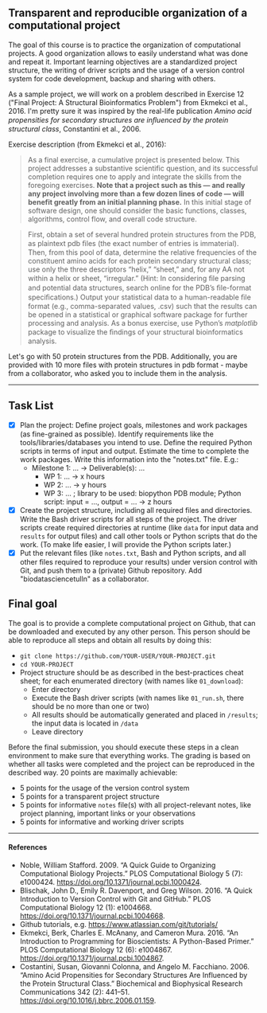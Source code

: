 ## Transparent and reproducible organization of a computational project

The goal of this course is to practice the organization of computational projects. A good organization allows to easily understand what was done and repeat it. Important learning objectives are a standardized project structure, the writing of driver scripts and the usage of a version control system for code development, backup and sharing with others.

As a sample project, we will work on a problem described in Exercise 12 ("Final Project: A Structural Bioinformatics Problem") from Ekmekci et al., 2016. I'm pretty sure it was inspired by the real-life publication *Amino acid propensities for secondary structures are inﬂuenced by the protein structural class*, Constantini et al., 2006.

Exercise description (from Ekmekci et al., 2016):

> As a final exercise, a cumulative project is presented below. This project addresses a substantive scientific question, and its successful completion requires one to apply and integrate the skills from the foregoing exercises. **Note that a project such as this — and really any project involving more than a few dozen lines of code — will benefit greatly from an initial planning phase.** In this initial stage of software design, one should consider the basic functions, classes, algorithms, control flow, and overall code structure.

> First, obtain a set of several hundred protein structures from the PDB, as plaintext pdb ﬁles (the exact number of entries is immaterial). Then, from this pool of data, determine the relative frequencies of the constituent amino acids for each protein secondary structural class; use only the three descriptors “helix,” “sheet,” and, for any AA not within a helix or sheet, “irregular.” (Hint: In considering ﬁle parsing and potential data structures, search online for the PDB’s ﬁle-format speciﬁcations.) Output your statistical data to a human-readable ﬁle format (e.g., comma-separated values, .csv) such that the results can be opened in a statistical or graphical software package for further processing and analysis. As a bonus exercise, use Python’s *matplotlib* package to visualize the ﬁndings of your structural bioinformatics analysis.

Let's go with 50 protein structures from the PDB. Additionally, you are provided with 10 more files with protein structures in pdb format - maybe from a collaborator, who asked you to include them in the analysis.

---
## Task List
- [x] Plan the project: Define project goals, milestones and work packages (as fine-grained as possible). Identify requirements like the tools/libraries/databases you intend to use. Define the required Python scripts in terms of input and output. Estimate the time to complete the work packages. Write this information into the "notes.txt" file. E.g.:   
  * Milestone 1: ... -> Deliverable(s): ...
    * WP 1: ... -> x hours
    * WP 2: ... -> y hours
    * WP 3: ... ; library to be used: biopython PDB module; Python script: input = ..., output = ... -> z hours
- [x] Create the project structure, including all required files and directories. Write the Bash driver scripts for all steps of the project. The driver scripts create required directories at runtime (like ```data``` for input data and ```results``` for output files) and call other tools or Python scripts that do the work. (To make life easier, I will provide the Python scripts later.)
- [x] Put the relevant files (like ```notes.txt```, Bash and Python scripts, and all other files required to reproduce your results) under version control with Git, and push them to a (private) Github repository. Add "biodatasciencetulln" as a collaborator.

## Final goal
The goal is to provide a complete computational project on Github, that can be downloaded and executed by any other person. This person should be able to reproduce all steps and obtain all results by doing this:
* ```git clone https://github.com/YOUR-USER/YOUR-PROJECT.git```
* ```cd YOUR-PROJECT```
* Project structure should be as described in the best-practices cheat sheet; for each enumerated directory (with names like ```01_download```):
  - Enter directory
  - Execute the Bash driver scripts (with names like ```01_run.sh```, there should be no more than one or two)
  - All results should be automatically generated and placed in ```/results```; the input data is located in ```/data```
  - Leave directory
 
Before the final submission, you should execute these steps in a clean environment to make sure that everything works. The grading is based on whether all tasks were completed and the project can be reproduced in the described way. 20 points are maximally achievable:
- 5 points for the usage of the version control system
- 5 points for a transparent project structure
- 5 points for informative ```notes``` file(s) with all project-relevant notes, like project planning, important links or your observations
- 5 points for informative and working driver scripts
 
---
#### References
* Noble, William Stafford. 2009. “A Quick Guide to Organizing Computational Biology Projects.” PLOS Computational Biology 5 (7): e1000424. https://doi.org/10.1371/journal.pcbi.1000424.
* Blischak, John D., Emily R. Davenport, and Greg Wilson. 2016. “A Quick Introduction to Version Control with Git and GitHub.” PLOS Computational Biology 12 (1): e1004668. https://doi.org/10.1371/journal.pcbi.1004668.
* Github tutorials, e.g. https://www.atlassian.com/git/tutorials/
* Ekmekci, Berk, Charles E. McAnany, and Cameron Mura. 2016. “An Introduction to Programming for Bioscientists: A Python-Based Primer.” PLOS Computational Biology 12 (6): e1004867. https://doi.org/10.1371/journal.pcbi.1004867.
* Costantini, Susan, Giovanni Colonna, and Angelo M. Facchiano. 2006. “Amino Acid Propensities for Secondary Structures Are Influenced by the Protein Structural Class.” Biochemical and Biophysical Research Communications 342 (2): 441–51. https://doi.org/10.1016/j.bbrc.2006.01.159.

